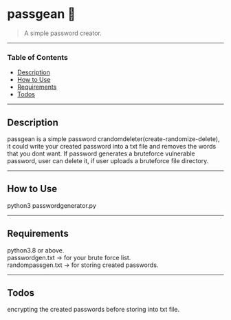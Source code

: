  # passgean 🔑
>A simple password creator.

---

### Table of Contents

- [Description](#description)
- [How to Use](#how-to-use)
- [Requirements](#requirements)
- [Todos](#todos)

---

## Description

passgean is a simple password crandomdeleter(create-randomize-delete), it could write your created password into a txt file and removes the words that you dont want.
If password generates a bruteforce vulnerable password, user can delete it, if user uploads a bruteforce file directory.

---

## How to Use

python3 passwordgenerator.py

---

## Requirements

python3.8 or above.\
passwordgen.txt -> for your brute force list.\
randompassgen.txt -> for storing created passwords.

---

## Todos

encrypting the created passwords before storing into txt file.
